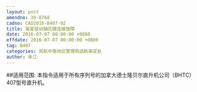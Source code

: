 ```yaml
---
layout: post
amendno: 39-8768
cadno: CAD2016-B407-02
title: 尾桨驱动轴花键连接故障
date: 2016-07-07 00:00:00 +0800
effdate: 2016-07-07 00:00:00 +0800
tag: B407
categories: 民航中南地区管理局适航审定处
author: 朱江
---
```


##适用范围:
本指令适用于所有序列号的加拿大德士隆贝尔直升机公司（BHTC）407型号直升机。

